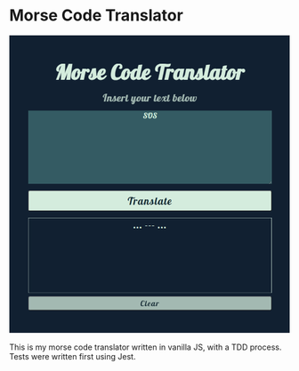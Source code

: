 # Morse Code Translator

![Morse code translator](https://github.com/AdamDCosta/Morse-Translator/blob/main/morse-translator.png)

This is my morse code translator written in vanilla JS, with a TDD process.   
Tests were written first using Jest.
